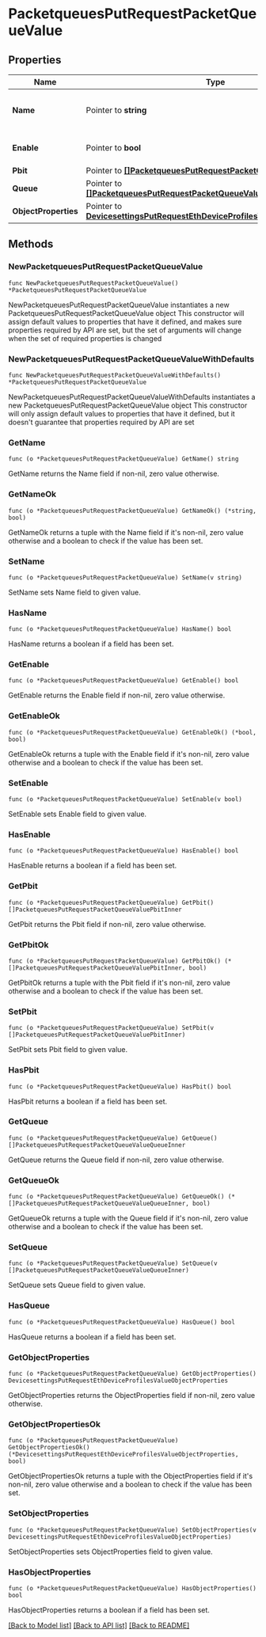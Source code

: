 # PacketqueuesPutRequestPacketQueueValue

## Properties

Name | Type | Description | Notes
------------ | ------------- | ------------- | -------------
**Name** | Pointer to **string** | Object Name. Must be unique. | [optional] [default to ""]
**Enable** | Pointer to **bool** | Enable object. | [optional] [default to false]
**Pbit** | Pointer to [**[]PacketqueuesPutRequestPacketQueueValuePbitInner**](PacketqueuesPutRequestPacketQueueValuePbitInner.md) |  | [optional] 
**Queue** | Pointer to [**[]PacketqueuesPutRequestPacketQueueValueQueueInner**](PacketqueuesPutRequestPacketQueueValueQueueInner.md) |  | [optional] 
**ObjectProperties** | Pointer to [**DevicesettingsPutRequestEthDeviceProfilesValueObjectProperties**](DevicesettingsPutRequestEthDeviceProfilesValueObjectProperties.md) |  | [optional] 

## Methods

### NewPacketqueuesPutRequestPacketQueueValue

`func NewPacketqueuesPutRequestPacketQueueValue() *PacketqueuesPutRequestPacketQueueValue`

NewPacketqueuesPutRequestPacketQueueValue instantiates a new PacketqueuesPutRequestPacketQueueValue object
This constructor will assign default values to properties that have it defined,
and makes sure properties required by API are set, but the set of arguments
will change when the set of required properties is changed

### NewPacketqueuesPutRequestPacketQueueValueWithDefaults

`func NewPacketqueuesPutRequestPacketQueueValueWithDefaults() *PacketqueuesPutRequestPacketQueueValue`

NewPacketqueuesPutRequestPacketQueueValueWithDefaults instantiates a new PacketqueuesPutRequestPacketQueueValue object
This constructor will only assign default values to properties that have it defined,
but it doesn't guarantee that properties required by API are set

### GetName

`func (o *PacketqueuesPutRequestPacketQueueValue) GetName() string`

GetName returns the Name field if non-nil, zero value otherwise.

### GetNameOk

`func (o *PacketqueuesPutRequestPacketQueueValue) GetNameOk() (*string, bool)`

GetNameOk returns a tuple with the Name field if it's non-nil, zero value otherwise
and a boolean to check if the value has been set.

### SetName

`func (o *PacketqueuesPutRequestPacketQueueValue) SetName(v string)`

SetName sets Name field to given value.

### HasName

`func (o *PacketqueuesPutRequestPacketQueueValue) HasName() bool`

HasName returns a boolean if a field has been set.

### GetEnable

`func (o *PacketqueuesPutRequestPacketQueueValue) GetEnable() bool`

GetEnable returns the Enable field if non-nil, zero value otherwise.

### GetEnableOk

`func (o *PacketqueuesPutRequestPacketQueueValue) GetEnableOk() (*bool, bool)`

GetEnableOk returns a tuple with the Enable field if it's non-nil, zero value otherwise
and a boolean to check if the value has been set.

### SetEnable

`func (o *PacketqueuesPutRequestPacketQueueValue) SetEnable(v bool)`

SetEnable sets Enable field to given value.

### HasEnable

`func (o *PacketqueuesPutRequestPacketQueueValue) HasEnable() bool`

HasEnable returns a boolean if a field has been set.

### GetPbit

`func (o *PacketqueuesPutRequestPacketQueueValue) GetPbit() []PacketqueuesPutRequestPacketQueueValuePbitInner`

GetPbit returns the Pbit field if non-nil, zero value otherwise.

### GetPbitOk

`func (o *PacketqueuesPutRequestPacketQueueValue) GetPbitOk() (*[]PacketqueuesPutRequestPacketQueueValuePbitInner, bool)`

GetPbitOk returns a tuple with the Pbit field if it's non-nil, zero value otherwise
and a boolean to check if the value has been set.

### SetPbit

`func (o *PacketqueuesPutRequestPacketQueueValue) SetPbit(v []PacketqueuesPutRequestPacketQueueValuePbitInner)`

SetPbit sets Pbit field to given value.

### HasPbit

`func (o *PacketqueuesPutRequestPacketQueueValue) HasPbit() bool`

HasPbit returns a boolean if a field has been set.

### GetQueue

`func (o *PacketqueuesPutRequestPacketQueueValue) GetQueue() []PacketqueuesPutRequestPacketQueueValueQueueInner`

GetQueue returns the Queue field if non-nil, zero value otherwise.

### GetQueueOk

`func (o *PacketqueuesPutRequestPacketQueueValue) GetQueueOk() (*[]PacketqueuesPutRequestPacketQueueValueQueueInner, bool)`

GetQueueOk returns a tuple with the Queue field if it's non-nil, zero value otherwise
and a boolean to check if the value has been set.

### SetQueue

`func (o *PacketqueuesPutRequestPacketQueueValue) SetQueue(v []PacketqueuesPutRequestPacketQueueValueQueueInner)`

SetQueue sets Queue field to given value.

### HasQueue

`func (o *PacketqueuesPutRequestPacketQueueValue) HasQueue() bool`

HasQueue returns a boolean if a field has been set.

### GetObjectProperties

`func (o *PacketqueuesPutRequestPacketQueueValue) GetObjectProperties() DevicesettingsPutRequestEthDeviceProfilesValueObjectProperties`

GetObjectProperties returns the ObjectProperties field if non-nil, zero value otherwise.

### GetObjectPropertiesOk

`func (o *PacketqueuesPutRequestPacketQueueValue) GetObjectPropertiesOk() (*DevicesettingsPutRequestEthDeviceProfilesValueObjectProperties, bool)`

GetObjectPropertiesOk returns a tuple with the ObjectProperties field if it's non-nil, zero value otherwise
and a boolean to check if the value has been set.

### SetObjectProperties

`func (o *PacketqueuesPutRequestPacketQueueValue) SetObjectProperties(v DevicesettingsPutRequestEthDeviceProfilesValueObjectProperties)`

SetObjectProperties sets ObjectProperties field to given value.

### HasObjectProperties

`func (o *PacketqueuesPutRequestPacketQueueValue) HasObjectProperties() bool`

HasObjectProperties returns a boolean if a field has been set.


[[Back to Model list]](../README.md#documentation-for-models) [[Back to API list]](../README.md#documentation-for-api-endpoints) [[Back to README]](../README.md)


